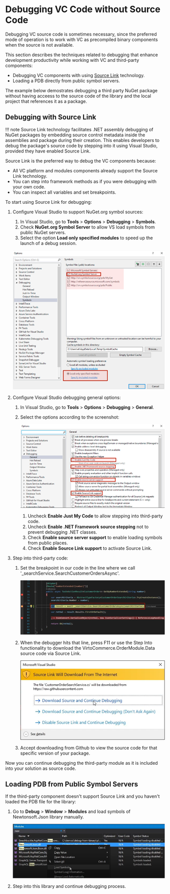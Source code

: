 # Debugging VC Code without Source Code

Debugging VC source code is sometimes necessary, since the preferred mode of operation is to work with VC as precompiled binary components when the source is not available.

This section describes the techniques related to debugging that enhance development productivity while working with VC and third-party components:

* Debugging VC components with using [Source Link](https://github.com/dotnet/sourcelink/blob/main/README.md) technology.
* Loading a PDB directly from public symbol servers.

The example below demostrates debugging a third party NuGet package without having acceess to the source code of the library and the local project that references it as a package.

## Debugging with Source Link

!!! note
    Source Link technology facilitates .NET assembly debugging of NuGet packages by embedding source control metadata inside the assemblies and package during their creation. This enables developers to debug the package's source code by stepping into it using Visual Studio, provided they have enabled Source Link.

Source Link is the preferred way to debug the VC components because:

* All VC platform and modules components already support the Source Link technology.
* You can step into framework methods as if you were debugging with your own code.
* You can inspect all variables and set breakpoints.

To start using Source Link for debugging:

1. Configure Visual Studio to support NuGet.org symbol sources:
    1. In Visual Studio, go to **Tools** > **Options** > **Debugging** > **Symbols**. 
    1. Check **NuGet.org Symbol Server** to allow VS load symbols from public NuGet servers.
    1. Select the option **Load only specified modules** to speed up the launch of a debug session.

    ![VS configuration](media/vs-configuration.png)

1. Configure Visual Studio debugging general options:

    1. In Visual Studio, go to **Tools** > **Options** > **Debugging** > **General**.
    1. Select the options according to the screenshot:

        ![General options configuration](media/options-configuration.png)

        1. Uncheck **Enable Just My Code** to allow stepping into third-party code.
        1. Uncheck **Enable .NET Framework source stepping**  not to prevent debugging .NET classes.
        1. Check **Enable source server support** to enable loading symbols from public places.
        1. Check **Enable Source Link support** to activate Source Link.    

1. Step into third-party code:

    1. Set the breakpoint in our code in the line where we call '_searchService.SearchCustomerOrdersAsync'.

        ![Breakpoint](media/breakpoint.png)
    
    1. When the debugger hits that line, press F11 or use the Step Into functionality to download the VirtoCommerce.OrderModule.Data source code via Source Link.

        ![Breakpoint](media/download.png)

    1. Accept downloading from Github to view the source code for that specific version of your package.

Now you can continue debugging the third-party module as it is included into your solution as source code.

## Loading PDB from Public Symbol Servers

If the third-party component doesn't support Source Link and you haven't loaded the PDB file for the library:

1. Go to **Debug** > **Window** > **Modules** and load symbols of Newtonsoft.Json library manually.

    ![Manual loading](media/manual-loading.png)

1. Step into this library and continue debugging process.

